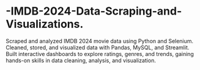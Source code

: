# -IMDB-2024-Data-Scraping-and-Visualizations.
Scraped and analyzed IMDB 2024 movie data using Python and Selenium. Cleaned, stored, and visualized data with Pandas, MySQL, and Streamlit. Built interactive dashboards to explore ratings, genres, and trends, gaining hands-on skills in data cleaning, analysis, and visualization.
